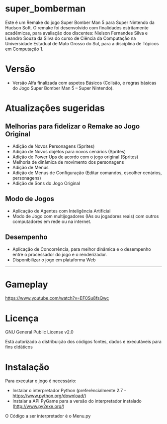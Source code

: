 # super_bomberman

Este é um Remake do jogo Super Bomber Man 5 para Super Nintendo da Hudson Soft. O remake foi desenvolvido com finalidades estritamente acadêmicas, para avaliação dos discentes: Nielson Fernandes Silva e Leandro Souza da Silva do curso de Ciência da Computação na Universidade Estadual de Mato Grosso do Sul, para a disciplina de Tópicos em Computação 1.

# Versão

- Versão Alfa finalizada com aspetos Básicos (Colisão, e regras básicas do Jogo Super Bomber Man 5 – Super Nintendo).

#  Atualizações sugeridas

## Melhorias para fidelizar o Remake ao Jogo Original
- Adição de Novos Personagens (Sprites)
- Adição de Novos objetos para novos cenários (Sprites)
- Adição de Power Ups de acordo com o jogo original (Sprites)
- Melhoria de dinâmica de movimento dos personagens
- Adição de Menus
- Adição de Menus de Configuração (Editar comandos, escolher cenários, personagens)
- Adição de Sons do Jogo Original

## Modo de Jogos
- Aplicação de Agentes com Inteligência Artificial
- Modo de Jogo com multijogadores (IAs ou jogadores reais) com outros computadores em rede ou na internet.

## Desempenho
- Aplicação de Concorrência, para melhor dinâmica e o desempenho entre o processador do jogo e o renderizador.
- Disponibilizar o jogo em plataforma Web
------------------------------------------------------------------------------------------------------------------------------

# Gameplay

 https://www.youtube.com/watch?v=EF0Su8fsQwc


# Licença

GNU General Public License v2.0

Está autorizado a distribuição dos códigos fontes, dados e executáveis para fins didáticos


# Instalação

Para executar o jogo é necessário:
- Instalar o interpretador Python (preferêncialmente 2.7 - https://www.python.org/download/)
- Instalar a API PyGame para a versão do interpretador instalado (http://www.py2exe.org/)

O Código a ser interpretador é o Menu.py
